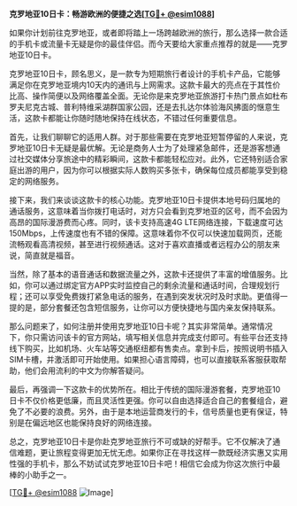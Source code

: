 **克罗地亚10日卡：畅游欧洲的便捷之选[[TG💪+ @esim1088](https://t.me/s/esim1088)]**

如果你计划前往克罗地亚，或者即将踏上一场跨越欧洲的旅行，那么选择一款合适的手机卡或流量卡无疑是你的最佳伴侣。而今天要给大家重点推荐的就是——克罗地亚10日卡。

克罗地亚10日卡，顾名思义，是一款专为短期旅行者设计的手机卡产品，它能够满足你在克罗地亚境内10天内的通讯与上网需求。这款卡最大的亮点在于其性价比高、操作简便以及网络覆盖全面。无论你是来克罗地亚旅游打卡热门景点如杜布罗夫尼克古城、普利特维采湖群国家公园，还是去扎达尔体验海风拂面的惬意生活，这款卡都能让你随时随地保持在线状态，不错过任何重要信息。

首先，让我们聊聊它的适用人群。对于那些需要在克罗地亚短暂停留的人来说，克罗地亚10日卡无疑是最优解。无论是商务人士为了处理紧急邮件，还是游客想通过社交媒体分享旅途中的精彩瞬间，这款卡都能轻松应对。此外，它还特别适合家庭出游的用户，因为你可以根据实际人数购买多张卡，确保每位成员都能享受到稳定的网络服务。

接下来，我们来谈谈这款卡的核心功能。克罗地亚10日卡提供本地号码归属地的通话服务，这意味着当你拨打电话时，对方只会看到克罗地亚的区号，而不会因为高昂的国际漫游费而心疼。同时，该卡支持高速4G LTE网络连接，下载速度可达150Mbps，上传速度也有不错的保障。这意味着你不仅可以快速加载网页，还能流畅观看高清视频，甚至进行视频通话。这对于喜欢直播或者远程办公的朋友来说，简直就是福音。

当然，除了基本的语音通话和数据流量之外，这款卡还提供了丰富的增值服务。比如，你可以通过绑定官方APP实时监控自己的剩余流量和通话时间，合理规划行程；还可以享受免费拨打紧急电话的服务，在遇到突发状况时及时求助。更值得一提的是，部分套餐还包含短信服务，让你可以方便快捷地与国内亲友保持联系。

那么问题来了，如何注册并使用克罗地亚10日卡呢？其实非常简单。通常情况下，你只需访问该卡的官方网站，填写相关信息并完成支付即可。有些平台还支持线下购买，比如机场、火车站等交通枢纽都有售卖点。拿到卡后，按照说明书插入SIM卡槽，并激活即可开始使用。如果担心语言障碍，也可以直接联系客服获取帮助，他们会用流利的中文为你解答疑问。

最后，再强调一下这款卡的优势所在。相比于传统的国际漫游套餐，克罗地亚10日卡不仅价格更低廉，而且灵活性更强。你可以自由选择适合自己的套餐组合，避免了不必要的浪费。另外，由于是本地运营商发行的卡，信号质量也更有保证，特别是在偏远地区也能保持良好的网络连接。

总之，克罗地亚10日卡是你赴克罗地亚旅行不可或缺的好帮手。它不仅解决了通信难题，更让旅程变得更加无忧无虑。如果你正在寻找这样一款既经济实惠又实用性强的手机卡，那么不妨试试克罗地亚10日卡吧！相信它会成为你这次旅行中最棒的小助手之一。

[[TG💪+ @esim1088](https://t.me/s/esim1088) ![Image](https://i.postimg.cc/4NQfJmqS/Snipaste-2025-05-13-00-14-12.png)]